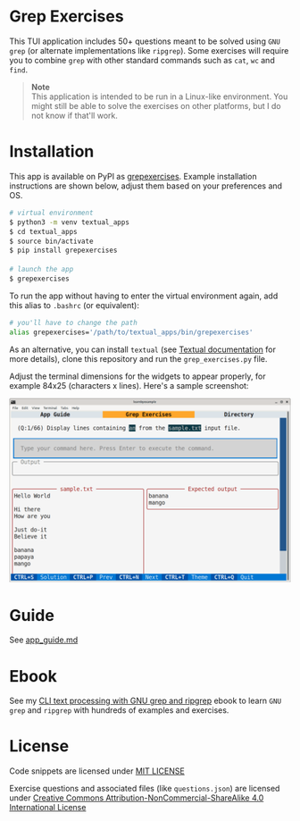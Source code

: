 # Grep Exercises

This TUI application includes 50+ questions meant to be solved using `GNU grep` (or alternate implementations like `ripgrep`). Some exercises will require you to combine `grep` with other standard commands such as `cat`, `wc` and `find`.

> **Note**  
> This application is intended to be run in a Linux-like environment. You might still be able to solve the exercises on other platforms, but I do not know if that'll work.

# Installation

This app is available on PyPI as [grepexercises](https://pypi.org/project/grepexercises/). Example installation instructions are shown below, adjust them based on your preferences and OS.

```bash
# virtual environment
$ python3 -m venv textual_apps
$ cd textual_apps
$ source bin/activate
$ pip install grepexercises

# launch the app
$ grepexercises
```

To run the app without having to enter the virtual environment again, add this alias to `.bashrc` (or equivalent):

```bash
# you'll have to change the path
alias grepexercises='/path/to/textual_apps/bin/grepexercises'
```

As an alternative, you can install `textual` (see [Textual documentation](https://textual.textualize.io/getting_started/) for more details), clone this repository and run the `grep_exercises.py` file.

Adjust the terminal dimensions for the widgets to appear properly, for example 84x25 (characters x lines). Here's a sample screenshot:

<p align="center"><img src="./grep_exercises.png" alt="Sample screenshot for Grep exercises" /></p>

# Guide

See [app_guide.md](./app_guide.md)

# Ebook

See my [CLI text processing with GNU grep and ripgrep](https://github.com/learnbyexample/learn_gnugrep_ripgrep) ebook to learn `GNU grep` and `ripgrep` with hundreds of examples and exercises.

# License

Code snippets are licensed under [MIT LICENSE](../LICENSE)

Exercise questions and associated files (like `questions.json`) are licensed under [Creative Commons Attribution-NonCommercial-ShareAlike 4.0 International License](https://creativecommons.org/licenses/by-nc-sa/4.0/)

